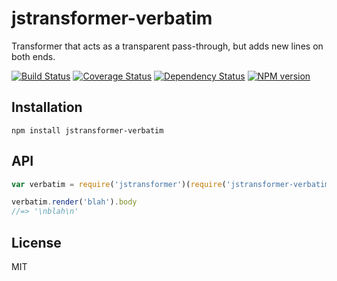 # jstransformer-verbatim

Transformer that acts as a transparent pass-through, but adds new lines on both ends.

[![Build Status](https://img.shields.io/travis/jstransformers/jstransformer-verbatim/master.svg)](https://travis-ci.org/jstransformers/jstransformer-verbatim)
[![Coverage Status](https://img.shields.io/codecov/c/github/jstransformers/jstransformer-verbatim/master.svg)](https://codecov.io/gh/jstransformers/jstransformer-verbatim)
[![Dependency Status](https://img.shields.io/david/jstransformers/jstransformer-verbatim/master.svg)](http://david-dm.org/jstransformers/jstransformer-verbatim)
[![NPM version](https://img.shields.io/npm/v/jstransformer-verbatim.svg)](https://www.npmjs.org/package/jstransformer-verbatim)

## Installation

    npm install jstransformer-verbatim

## API

```js
var verbatim = require('jstransformer')(require('jstransformer-verbatim'));

verbatim.render('blah').body
//=> '\nblah\n'
```

## License

MIT
